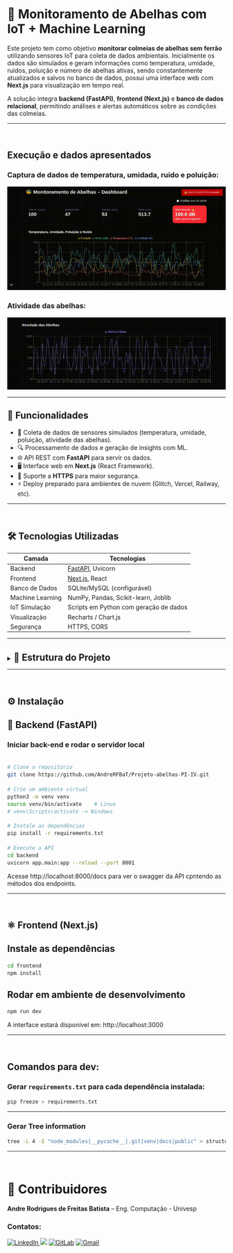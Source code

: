 
# 🐝 Monitoramento de Abelhas com IoT + Machine Learning

Este projeto tem como objetivo **monitorar colmeias de abelhas sem ferrão** utilizando sensores IoT para coleta de dados ambientais. Inicialmente os dados são simulados e geram informações como temperatura, umidade, ruídos, poluição e número de abelhas ativas, sendo constantemente atualizados e salvos no banco de dados, possui uma interface web com **Next.js** para visualização em tempo real.

A solução integra **backend (FastAPI)**, **frontend (Next.js)** e **banco de dados relacional**, permitindo análises e alertas automáticos sobre as condições das colmeias.

---
<br>

## Execução e dados apresentados

### Captura de dados de temperatura, umidada, ruido e poluição:

![alt text](images_and_videos/home.gif)

### Atividade das abelhas:

![<video controls src="images_and_videos/Gravação de tela de 2025-09-13 09-43-10.mp4" title="Title"></video>](images_and_videos/atividade_abelhas.gif)

----

## 📖 Funcionalidades

- 📡 Coleta de dados de sensores simulados (temperatura, umidade, poluição, atividade das abelhas).
- 🔍 Processamento de dados e geração de insights com ML.
- 🌐 API REST com **FastAPI** para servir os dados.
- 🖥️ Interface web em **Next.js** (React Framework).
- 🔐 Suporte a **HTTPS** para maior segurança.
- ⚡ Deploy preparado para ambientes de nuvem (Glitch, Vercel, Railway, etc).

---
<br>

## 🛠️ Tecnologias Utilizadas

| Camada             | Tecnologias                                   |
|--------------------|-----------------------------------------------|
| Backend            | [FastAPI](https://fastapi.tiangolo.com/), Uvicorn |
| Frontend           | [Next.js](https://nextjs.org/), React         |
| Banco de Dados     | SQLite/MySQL (configurável)                   |
| Machine Learning   | NumPy, Pandas, Scikit-learn, Joblib           |
| IoT Simulação      | Scripts em Python com geração de dados        |
| Visualização       | Recharts / Chart.js                           |
| Segurança          | HTTPS, CORS                                   |

---
<br>



<details>
<summary><span style="font-size: 1.5em;"><strong>📁 Estrutura do Projeto</strong></span></summary>


```bash
├── backend
│   ├── app
│   │   ├── analize_model.py
│   │   ├── api
│   │   ├── db.py                             # Define as conexões do banco de dados
│   │   ├── main.py                           # Inicializa o FastAPI do projeto 'Monitoramento de abelhas IoT+ML'
│   │   ├── model_manager.py                  # Gerenciador do modelo de machine learning
│   │   ├── models.py                         # Módulo que define a tabela 'abelhas_data'
│   │   ├── routers
│   │   │   ├── data.py                       # Define as rotas da aplicação do FastAPI
│   │   │   ├── __init__.py
│   │   │   └── model_manager_routers.py      # Define as rotas para as operações de Machine Learning
│   │   ├── schemas.py
│   │   └── simulator.py                      # Simulador dos dados gerados por sensor
│   ├── data.db                               # Dados armazenados durante a coleta
│   └── model.pkl
├── data
│   └── abelhas.csv
├── estrutura.txt
├── frontend
│   ├── eslint.config.mjs
│   ├── estrutura.txt
│   ├── next.config.ts
│   ├── next-env.d.ts
│   ├── package.json                          # Dependências JS
│   ├── package-lock.json
│   ├── postcss.config.mjs
│   ├── public
│   │   ├── emergency-alarm.mp3
│   │   ├── file.svg
│   │   ├── globe.svg
│   │   ├── next.svg
│   │   ├── vercel.svg
│   │   └── window.svg
│   ├── README.md
│   ├── src
│   │   └── app
│   │       ├── data
│   │       ├── favicon.ico
│   │       ├── globals.css
│   │       ├── layout.tsx
│   │       └── page.tsx                      # Página do projeto em Next.js
│   └── tsconfig.json
├── public
│   └── emergency-alarm.mp3
├── silumator
│   └── simulate.py
├── src                                       # Primeira versão de coleta e interface dos dados
│   ├── analise
│   │   ├── __init__.py
│   │   └── modelo.py
│   ├── coleta
│   │   ├── gerar_dados.py
│   │   └── stream_dados.py
│   ├── __init__.py
│   └── interface
│       ├── dashboard.py
│       └── __init__.py
├── README.md
├── requirements.txt
└── structure.txt
```
</details>

---
<br>


## ⚙️ Instalação

## 🐍 Backend (FastAPI)

### Iniciar back-end e rodar o servidor local

```bash

# Clone o repositório
git clone https://github.com/AndreRFBaT/Projeto-abelhas-PI-IV.git

# Crie um ambiente virtual
python3 -m venv venv
source venv/bin/activate    # Linux
# venv\Scripts\activate -> Windows

# Instale as dependências
pip install -r requirements.txt

# Execute a API
cd backend
uvicorn app.main:app --reload --port 8001
```

Acesse http://localhost:8000/docs para ver o swagger da API cpntendo as métodos dos endpoints.


----


<br>

## ⚛️ Frontend (Next.js)

## Instale as dependências
```bash
cd frontend
npm install
```

## Rodar em ambiente de desenvolvimento

```bash
npm run dev
```

A interface estará disponível em: http://localhost:3000

---
<!-- 
## Futuro deploy
Deploy (opcional)
🔹 Back-end (FastAPI)

Render.com

Crie um novo "Web Service"

Use o repositório do GitHub com o seu backend

Comando: uvicorn main:app --host 0.0.0.0 --port 10000

🔹 Front-end (React)

Vercel ou Netlify

Suba a pasta frontend para GitHub

Conecte no Vercel

Configure o proxy no package.json para chamar o back-end em produção


# Melhorias:

add DB para poder integrar armazenamento dos dados, ver qual BD é mais aconselhável para o FastApi



```

  npm start
    Starts the development server.

  npm run build
    Bundles the app into static files for production.

  npm test
    Starts the test runner.

  npm run eject
    Removes this tool and copies build dependencies, configuration files
    and scripts into the app directory. If you do this, you can’t go back!

We suggest that you begin by typing:

  cd frontend
  npm start
```
 -->

<!-- ## Gerar Tree information
```bash
tree -L 4 -I "node_modules|__pycache__|.git|venv|docs" > structure.txt
``` -->
<br>


## Comandos para dev:

### Gerar `requirements.txt` para cada dependência instalada:

```bash
pip freeze > requirements.txt
```
----
### Gerar Tree information
```bash
tree -L 4 -I "node_modules|__pycache__|.git|venv|docs|public" > structure.txt
```
----
<br>

# 👥 Contribuidores

**Andre Rodrigues de Freitas Batista** – Eng. Computação - Univesp
### Contatos:

<div>
  <a href="https://www.linkedin.com/in/andre-rodrigues-de-freitas-batista/" target="_blank">
    <img src="https://img.shields.io/badge/-LinkedIn-%230077B5?style=for-the-badge&logo=linkedin&logoColor=white" alt="LinkedIn" target="_blank">
  </a>
  <a href="https://github.com/AndreRFBaT" target="_blank"><img src="https://img.shields.io/badge/GitHub-100000?style=for-the-badge&logo=github&logoColor=white" target="_blank"></a>
  <a href="https://gitlab.com/AndreRFBaT" target="_blank"><img src="https://img.shields.io/badge/-GitLab-FCA121?style=for-the-badge&logo=gitlab&logoColor=white" alt="GitLab" target="_blank"></a>
  <a href="https://mail.google.com/mail/?view=cm&fs=1&to=andrerfbatista@gmail.com" target="_blank">
  <img src="https://img.shields.io/badge/-Gmail-D14836?style=for-the-badge&logo=gmail&logoColor=white" alt="Gmail" />
  </a>
</div>
